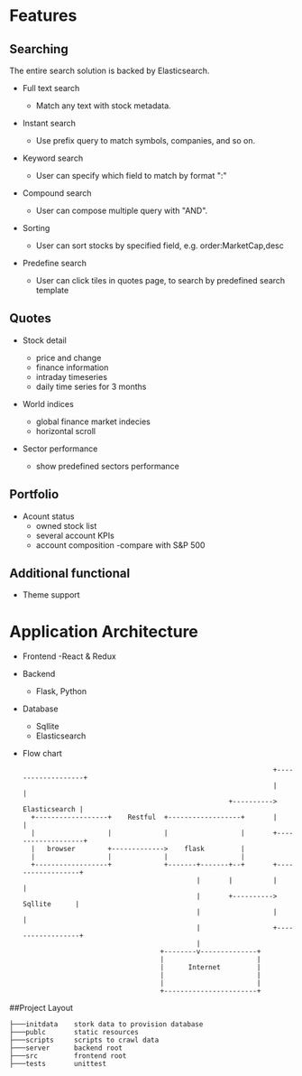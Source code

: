 # Features

## Searching
The entire search solution is backed by Elasticsearch.

* Full text search
    - Match any text with stock metadata.
     
* Instant search
    - Use prefix query to match symbols, companies, and so on.
    
* Keyword search
    - User can specify which field to match by format "<keyword>:<value>"
    
* Compound search
   - User can compose multiple query with "AND".

* Sorting
    - User can sort stocks by specified field, e.g. order:MarketCap,desc

* Predefine search
    - User can click tiles in quotes page, to search by predefined search template

## Quotes

* Stock detail
    - price and change
    - finance information
    - intraday timeseries
    - daily time series for 3 months
    
* World indices
    - global finance market indecies
    - horizontal scroll

* Sector performance
    - show predefined sectors performance

## Portfolio

* Acount status
    - owned stock list
    - several account KPIs
    - account composition
    -compare with S&P 500

## Additional functional

* Theme support


# Application Architecture

* Frontend
    -React & Redux
    
* Backend
    - Flask, Python

* Database
    - Sqllite
    - Elasticsearch
    

* Flow chart

                                                                    +-------------------+
                                                                    |                   |
                                                         +---------->     Elasticsearch |
        +------------------+    Restful  +------------------+       |                   |
        |                  |             |                  |       +-------------------+
        |   browser        +------------->    flask         |
        |                  |             |                  |
        +------------------+             +-------+-------+--+       +------------------+
                                                 |       |          |                  |
                                                 |       +---------->     Sqllite      |
                                                 |                  |                  |
                                                 |                  +------------------+
                                                 |
                                        +--------v--------------+
                                        |                       |
                                        |      Internet         |
                                        |                       |
                                        |                       |
                                        +-----------------------+




##Project Layout

    ├───initdata    stork data to provision database
    ├───publc       static resources
    ├───scripts     scripts to crawl data
    ├───server      backend root 
    ├───src         frontend root
    ├───tests       unittest

